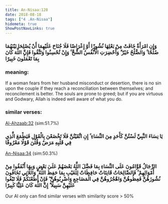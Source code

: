 ```yaml
---
title: An-Nisaa:128
date: 2018-08-18
tags: ["4 .An-Nisaa"]
hidemeta: true 
ShowPostNavLinks: true 
---
```

### وَإِنِ امْرَأَةٌ خَافَتْ مِنْ بَعْلِهَا نُشُوزًا أَوْ إِعْرَاضًا فَلَا جُنَاحَ عَلَيْهِمَا أَنْ يُصْلِحَا بَيْنَهُمَا صُلْحًا ۚ وَالصُّلْحُ خَيْرٌ ۗ وَأُحْضِرَتِ الْأَنْفُسُ الشُّحَّ ۚ وَإِنْ تُحْسِنُوا وَتَتَّقُوا فَإِنَّ اللَّهَ كَانَ بِمَا تَعْمَلُونَ خَبِيرًا
### meaning: 
If a woman fears from her husband misconduct or desertion, there is no sin upon the couple if they reach a reconciliation between themselves; and reconcilement is better. The souls are prone to greed; but if you are virtuous and Godwary, Allah is indeed well aware of what you do.
### similar verses: 

[Al-Ahzaab:32](/33/32) (sim:51.7%)

### يَا نِسَاءَ النَّبِيِّ لَسْتُنَّ كَأَحَدٍ مِنَ النِّسَاءِ ۚ إِنِ اتَّقَيْتُنَّ فَلَا تَخْضَعْنَ بِالْقَوْلِ فَيَطْمَعَ الَّذِي فِي قَلْبِهِ مَرَضٌ وَقُلْنَ قَوْلًا مَعْرُوفًا

[An-Nisaa:34](/4/34) (sim:50.3%)

### الرِّجَالُ قَوَّامُونَ عَلَى النِّسَاءِ بِمَا فَضَّلَ اللَّهُ بَعْضَهُمْ عَلَىٰ بَعْضٍ وَبِمَا أَنْفَقُوا مِنْ أَمْوَالِهِمْ ۚ فَالصَّالِحَاتُ قَانِتَاتٌ حَافِظَاتٌ لِلْغَيْبِ بِمَا حَفِظَ اللَّهُ ۚ وَاللَّاتِي تَخَافُونَ نُشُوزَهُنَّ فَعِظُوهُنَّ وَاهْجُرُوهُنَّ فِي الْمَضَاجِعِ وَاضْرِبُوهُنَّ ۖ فَإِنْ أَطَعْنَكُمْ فَلَا تَبْغُوا عَلَيْهِنَّ سَبِيلًا ۗ إِنَّ اللَّهَ كَانَ عَلِيًّا كَبِيرًا

Our AI only can find similar verses with similarity score > 50% 


